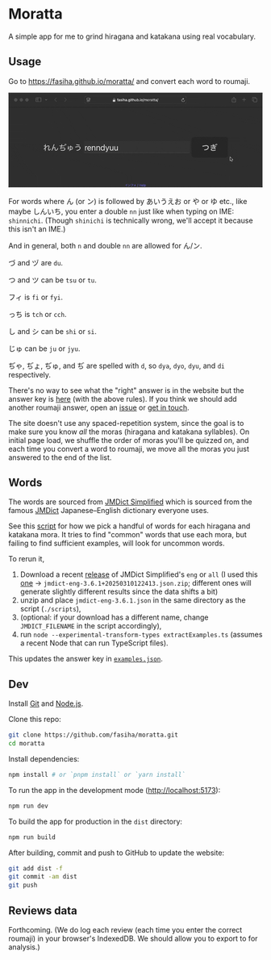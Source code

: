# Moratta

A simple app for me to grind hiragana and katakana using real vocabulary.

## Usage

Go to https://fasiha.github.io/moratta/ and convert each word to roumaji.

![Demo showing how you type in roumaji and, after hitting enter, a new word appears](./demo.gif)

For words where ん (or ン) is followed by あいうえお or や or ゆ etc., like maybe しんいち, you enter a double `nn` just like when typing on IME: `shinnichi`. (Though `shinichi` is technically wrong, we'll accept it because this isn't an IME.)

And in general, both `n` and double `nn` are allowed for ん/ン.

づ and ヅ are `du`.

つ and ツ can be `tsu` or `tu`.

フィ is `fi` or `fyi`.

っち is `tch` or `cch`.

し and シ can be `shi` or `si`.

じゅ can be `ju` or `jyu`.

ぢゃ, ぢょ, ぢゅ, and ぢ are spelled with `d`, so `dya`, `dyo`, `dyu`, and `di` respectively.

There's no way to see what the "right" answer is in the website but the answer key is [here](./scripts/examples.json) (with the above rules). If you think we should add another roumaji answer, open an [issue](https://github.com/fasiha/moratta/issues) or [get in touch](https://fasiha.github.io/#contact).

The site doesn't use any spaced-repetition system, since the goal is to make sure you know _all_ the moras (hiragana and katakana syllables). On initial page load, we shuffle the order of moras you'll be quizzed on, and each time you convert a word to roumaji, we move all the moras you just answered to the end of the list.

## Words

The words are sourced from [JMDict Simplified](https://github.com/scriptin/jmdict-simplified) which is sourced from the famous [JMDict](https://www.edrdg.org/jmdict/j_jmdict.html) Japanese–English dictionary everyone uses.

See this [script](./scripts/extractExamples.ts) for how we pick a handful of words for each hiragana and katakana mora. It tries to find "common" words that use each mora, but failing to find sufficient examples, will look for uncommon words.

To rerun it,

1. Download a recent [release](https://github.com/scriptin/jmdict-simplified/releases) of JMDict Simplified's `eng` or `all` (I used this [one](https://github.com/scriptin/jmdict-simplified/releases/tag/3.6.1%2B20250310122413) → `jmdict-eng-3.6.1+20250310122413.json.zip`; different ones will generate slightly different results since the data shifts a bit)
2. unzip and place `jmdict-eng-3.6.1.json` in the same directory as the script (`./scripts`),
3. (optional: if your download has a different name, change `JMDICT_FILENAME` in the script accordingly),
4. run `node --experimental-transform-types extractExamples.ts` (assumes a recent Node that can run TypeScript files).

This updates the answer key in [`examples.json`](./scripts/examples.json).

## Dev

Install [Git](https://git-scm.com) and [Node.js](https://nodejs.org).

Clone this repo:

```bash
git clone https://github.com/fasiha/moratta.git
cd moratta
```

Install dependencies:

```bash
npm install # or `pnpm install` or `yarn install`
```

To run the app in the development mode ([http://localhost:5173](http://localhost:5173)):

```bash
npm run dev
```

To build the app for production in the `dist` directory:

```bash
npm run build
```

After building, commit and push to GitHub to update the website:

```bash
git add dist -f
git commit -am dist
git push
```

## Reviews data

Forthcoming. (We do log each review (each time you enter the correct roumaji) in your browser's IndexedDB. We should allow you to export to for analysis.)
